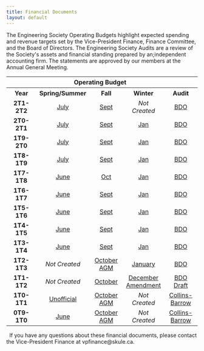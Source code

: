 ```yaml
---
title: Financial Documents
layout: default
---
```


<p>The Engineering Society Operating Budgets highlight expected spending and revenue targets set by the Vice-President Finance, Finance Committee, and the Board of Directors. The Engineering Society Audits are a review of the Society's assets and financial standing prepared by an;independent accounting firm. The statements are approved by our members at the Annual General Meeting.</p>

<table border="0" width="100%" cellspacing="0" cellpadding="0">
    <colgroup span="5" width="20%"> </colgroup>
    <tbody>
        <tr>
            <th style="text-align: center;">&nbsp;</th>
            <th style="text-align: center;" colspan="3">Operating Budget</th>
            <th style="text-align: center;">&nbsp;</th>
        </tr>
        <tr>
            <th style="text-align: center;" align="center">Year</th>
            <th style="text-align: center;" align="center">Spring/Summer</th>
            <th style="text-align: center;" align="center">Fall</th>
            <th style="text-align: center;" align="center">Winter</th>
            <th style="text-align: center;" align="center">Audit</th>
        </tr>
        <tr>
            <td style="text-align: center;"><strong>2T1-2T2</strong></td>
            <td style="text-align: center;"><a href="https://docs.google.com/spreadsheets/d/12tP5Nn4Z4wbRXgik5C1m5HAh4MjPdLT1/edit?usp=sharing&ouid=111631590450340878953&rtpof=true&sd=true">July</a></td>
            <td style="text-align: center;"><a href="https://docs.google.com/spreadsheets/d/1dPqMuSf9cRIYP6Hp0dJnsxmbw8VoG-kt/edit?usp=sharing&ouid=111631590450340878953&rtpof=true&sd=true">Sept</a></td>
            <td style="text-align: center;"><em>Not Created</em></td>
            <td style="text-align: center;"><a href="https://drive.google.com/file/d/1msmMP083HQ7FtqDudAogS8eTPRM_R3HL/view?usp=sharing">BDO</a></td>
        </tr>
        <tr>
            <td style="text-align: center;"><strong>2T0-2T1</strong></td>
            <td style="text-align: center;"><a href="/content/finance/2T0-2T1/Operating-Budget-July-2020.pdf">July</a></td>
            <td style="text-align: center;"><a href="/content/finance/2T0-2T1//Operating Budget -Fall 2020.pdf">Sept</a></td>
            <td style="text-align: center;"><a href="/content/finance/2T0-2T1/Operating Budget - Winter 2021.pdf">Jan</a></td>
            <td style="text-align: center;"><a href="/content/finance/2T0-2T1/University of Toronto Engineering Society - May 20 - Financial Statement.pdf">BDO</a></td>
        </tr>
        <tr>
            <td style="text-align: center;"><strong>1T9-2T0</strong></td>
            <td style="text-align: center;"><a href="../content/finance/1T9-2T0/Operating-Budget-July-2019.pdf">July</a></td>
            <td style="text-align: center;"><a href="../content/finance/1T9-2T0/Operating-Budget-September-29.pdf">Sept</a></td>
            <td style="text-align: center;"><a href="../content/finance/1T9-2T0/operating_budget_January_2020.pdf">Jan</a></td>
            <td style="text-align: center;"><a href="../content/finance/1T9-2T0/Audited-Financial-Statements-May2019.pdf">BDO</a></td>
        </tr>
        <tr>
            <td style="text-align: center;"><strong>1T8-1T9</strong></td>
            <td style="text-align: center;"><a href="../content/finance/Operating-Budget-July-2018.pdf">July</a></td>
            <td style="text-align: center;"><a href="../content/finance/Operating-Budget-September-2018.pdf">Sept</a></td>
            <td style="text-align: center;"><a href="../content/finance/Operating-Budget-January-2019.pdf">Jan</a></td>
            <td style="text-align: center;"><a href="../content/finance/Financial-Audit-May-2018.pdf">BDO</a></td>
        </tr>
        <tr>
            <td style="text-align: center;"><strong>1T7-1T8</strong></td>
            <td style="text-align: center;"><a href="http://skule.ca/wp-content/uploads/2017/08/Budget-June-2017.pdf">June</a></td>
            <td style="text-align: center;"><a href="http://skule.ca/wp-content/uploads/2017/09/Budget-October-2017.xlsx-Final.pdf">Oct</a></td>
            <td style="text-align: center;"><a href="http://skule.ca/wp-content/uploads/Budget-Jan-2018.pdf">Jan</a></td>
            <td style="text-align: center;"><a href="../content/finance/Financial-Audit-May-2017.pdf">BDO</td>
        </tr>
        <tr>
            <td style="text-align: center;"><strong>1T6-1T7</strong></td>
            <td style="text-align: center;"><a href="../wp-content/uploads/2013/01/Summer_Budget_2016_Engsoc.pdf">June</a></td>
            <td style="text-align: center;"><a href="http://skule.ca/wp-content/uploads/2017/06/Fall_Budget_2016_Engsoc-Updated-since-Summer.xlsx-Budget.pdf">Sept</a></td>
            <td style="text-align: center;"><a href="http://skule.ca/wp-content/uploads/2017/06/Winter_Budget_2017_Engsoc.xlsx-Budget.pdf">Jan</a></td>
            <td style="text-align: center;"><a href="http://skule.ca/wp-content/uploads/2017/08/Final-Audit-2016-2016.pdf">BDO</a></td>
        </tr>
        <tr>
            <td style="text-align: center;"><strong>1T5-1T6</strong></td>
            <td style="text-align: center;"><a href="../wp-content/uploads/2015/08/Operating-Budget-2015-2016.pdf">June</a></td>
            <td style="text-align: center;"><a href="../wp-content/uploads/2013/01/1T5-1T6-Fall-Budget.pdf">Sept</a></td>
            <td style="text-align: center;"><a href="../wp-content/uploads/2013/01/1T5-1T6-Winter-Budget-Jan.pdf">Jan</a></td>
            <td style="text-align: center;"><a href="../wp-content/uploads/2017/05/Final-Audit-2016-2016.pdf">BDO</a></td>
        </tr>
        <tr>
            <td style="text-align: center;"><strong>1T4-1T5</strong></td>
            <td style="text-align: center;"><a href="../wp-content/uploads/2015/08/June_Budget_2014-2015.pdf">June</a></td>
            <td style="text-align: center;"><a href="../wp-content/uploads/2015/08/Fall_2014_budget.pdf">Sept</a></td>
            <td style="text-align: center;"><a href="../wp-content/uploads/2013/01/1T4-1T5-Winter-Budget-Jan.pdf">Jan</a></td>
            <td style="text-align: center;"><a href="../wp-content/uploads/2015/09/Issued-Financial-Statements-University-of-Toronto-Engineering-Society-May-31-2015.pdf">BDO</a></td>
        </tr>
        <tr>
            <td style="text-align: center;"><strong>1T3-1T4</strong></td>
            <td style="text-align: center;"><a href="../wp-content/uploads/2013/07/1T3-1T4-Operating-Budget-June-2013.pdf">June</a></td>
            <td style="text-align: center;"><a href="../wp-content/uploads/2013/01/2013-2014-Operating-Budget-for-Sept-Board-Meeting-Revised.pdf">Sept</a></td>
            <td style="text-align: center;"><a href="../wp-content/uploads/2013/01/2013-2014-Operating-Budget-for-Jan-Board-Meeting.pdf">Jan</a></td>
            <td style="text-align: center;"><a href="../wp-content/uploads/2015/08/Audit-2013-2014.compressed.pdf">BDO</a></td>
        </tr>
        <tr>
            <td style="text-align: center;"><strong>1T2-1T3</strong></td>
            <td style="text-align: center;"><em>Not Created</em></td>
            <td style="text-align: center;"><a href="../wp-content/uploads/2013/01/1T2-1T3-AGM-Operating-Budget.pdf">October AGM</a></td>
            <td style="text-align: center;"><a href="../wp-content/uploads/2013/01/1T2-1T3-Winter-Operating-Budget-Tables-February-28-20131.pdf">January</a></td>
            <td style="text-align: center;"><a href="../wp-content/uploads/2013/01/2012-2013-Audit-BDO.pdf">BDO</a></td>
        </tr>
        <tr>
            <td style="text-align: center;"><strong>1T1-1T2</strong></td>
            <td style="text-align: center;"><em>Not Created</em></td>
            <td style="text-align: center;"><a href="../wp-content/uploads/2013/01/October-Operating-Budget-2011-2012.pdf">October</a></td>
            <td style="text-align: center;"><a href="../wp-content/uploads/2013/01/December-Budget-Amendments-2011-2012.pdf">December Amendment</a></td>
            <td style="text-align: center;"><a href="../wp-content/uploads/2013/01/University-of-Toronto-Engineering-Society-2012-Final-Audit.pdf">BDO Draft</a></td>
        </tr>
        <tr>
            <td style="text-align: center;"><strong>1T0-1T1</strong></td>
            <td style="text-align: center;"><a href="../wp-content/uploads/2013/01/Unofficial-July-Budget-2010-2011.pdf">Unofficial</a></td>
            <td style="text-align: center;"><a href="../wp-content/uploads/2013/01/October-AGM-Operating-Budget-2010-2011.pdf">October AGM</a></td>
            <td style="text-align: center;"><em>Not Created</em></td>
            <td style="text-align: center;"><a href="../wp-content/uploads/2013/01/1T0-1T1-Engineering-Society-Financial-Statements.pdf">Collins-Barrow</a></td>
        </tr>
        <tr>
            <td style="text-align: center;"><strong>0T9-1T0</strong></td>
            <td style="text-align: center;"><a href="../wp-content/uploads/2013/01/Operating-Budget-2009-2010-June-7.pdf">June</a></td>
            <td style="text-align: center;"><a href="../wp-content/uploads/2013/01/October-AGM-Budget-2009-2010.pdf">October AGM</a></td>
            <td style="text-align: center;"><em>Not Created</em></td>
            <td style="text-align: center;"><a href="../wp-content/uploads/2013/01/0T9-1T0-Engineering-Society-Financial-Statements.pdf">Collins-Barrow</a></td>
        </tr>
    </tbody>
</table>
<p>&nbsp; If you have any questions about these financial documents, please contact the Vice-President Finance at vpfinance@skule.ca.</p>